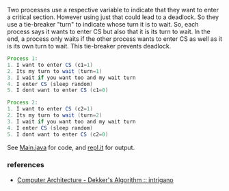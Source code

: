 Two processes use a respective variable to indicate that they want to enter a critical section. However using just that could lead to a deadlock. So they use a tie-breaker "turn" to indicate whose turn it is to wait. So, each process says it wants to enter CS but also that it is its turn to wait. In the end, a process only waits if the other process wants to enter CS as well as it is its own turn to wait. This tie-breaker prevents deadlock.

```java
Process 1:
1. I want to enter CS (c1=1)
2. Its my turn to wait (turn=1)
3. I wait if you want too and my wait turn
4. I enter CS (sleep random)
5. I dont want to enter CS (c1=0)
```

```java
Process 2:
1. I want to enter CS (c2=1)
2. Its my turn to wait (turn=2)
3. I wait if you want too and my wait turn
4. I enter CS (sleep random)
5. I dont want to enter CS (c2=0)
```

See [Main.java] for code, and [repl.it] for output.

[Main.java]: https://repl.it/@wolfram77/dekkers-algorithm#Main.java
[repl.it]: https://dekkers-algorithm.wolfram77.repl.run


### references

- [Computer Architecture - Dekker's Algorithm :: 
intrigano](https://www.youtube.com/watch?v=dPa9414uyYE)
